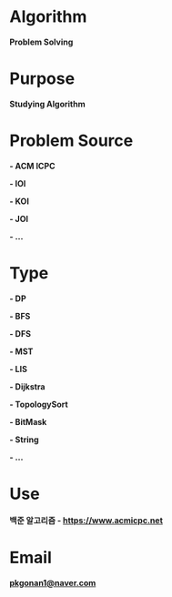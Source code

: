 # Algorithm
**Problem Solving**

# Purpose
**Studying Algorithm**

# Problem Source
**- ACM ICPC**

**- IOI**

**- KOI**

**- JOI**

**- ...**


# Type
**- DP**

**- BFS**

**- DFS**

**- MST**

**- LIS**

**- Dijkstra**

**- TopologySort**

**- BitMask**

**- String**

**- ...**

# Use
**백준 알고리즘 - https://www.acmicpc.net**

# Email
**pkgonan1@naver.com**